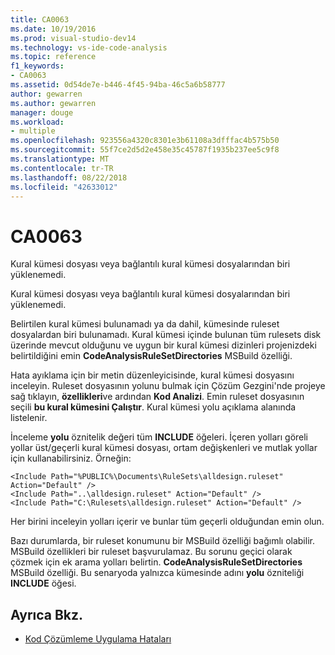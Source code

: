 ```yaml
---
title: CA0063
ms.date: 10/19/2016
ms.prod: visual-studio-dev14
ms.technology: vs-ide-code-analysis
ms.topic: reference
f1_keywords:
- CA0063
ms.assetid: 0d54de7e-b446-4f45-94ba-46c5a6b58777
author: gewarren
ms.author: gewarren
manager: douge
ms.workload:
- multiple
ms.openlocfilehash: 923556a4320c8301e3b61108a3dfffac4b575b50
ms.sourcegitcommit: 55f7ce2d5d2e458e35c45787f1935b237ee5c9f8
ms.translationtype: MT
ms.contentlocale: tr-TR
ms.lasthandoff: 08/22/2018
ms.locfileid: "42633012"
---
```

# <a name="ca0063"></a>CA0063

Kural kümesi dosyası veya bağlantılı kural kümesi dosyalarından biri yüklenemedi.

Kural kümesi dosyası veya bağlantılı kural kümesi dosyalarından biri yüklenemedi.

Belirtilen kural kümesi bulunamadı ya da dahil, kümesinde ruleset dosyalardan biri bulunamadı. Kural kümesi içinde bulunan tüm rulesets disk üzerinde mevcut olduğunu ve uygun bir kural kümesi dizinleri projenizdeki belirtildiğini emin **CodeAnalysisRuleSetDirectories** MSBuild özelliği.

Hata ayıklama için bir metin düzenleyicisinde, kural kümesi dosyasını inceleyin. Ruleset dosyasının yolunu bulmak için Çözüm Gezgini'nde projeye sağ tıklayın, **özellikleri**ve ardından **Kod Analizi**. Emin ruleset dosyasının seçili **bu kural kümesini Çalıştır**. Kural kümesi yolu açıklama alanında listelenir.

İnceleme **yolu** öznitelik değeri tüm **INCLUDE** öğeleri. İçeren yolları göreli yollar üst/geçerli kural kümesi dosyası, ortam değişkenleri ve mutlak yollar için kullanabilirsiniz. Örneğin:

```
<Include Path="%PUBLIC%\Documents\RuleSets\alldesign.ruleset" Action="Default" />
<Include Path="..\alldesign.ruleset" Action="Default" />
<Include Path="C:\Rulesets\alldesign.ruleset" Action="Default" />
```

Her birini inceleyin yolları içerir ve bunlar tüm geçerli olduğundan emin olun.

Bazı durumlarda, bir ruleset konumunu bir MSBuild özelliği bağımlı olabilir. MSBuild özellikleri bir ruleset başvurulamaz. Bu sorunu geçici olarak çözmek için ek arama yolları belirtin. **CodeAnalysisRuleSetDirectories** MSBuild özelliği. Bu senaryoda yalnızca kümesinde adını **yolu** özniteliği **INCLUDE** öğesi.

## <a name="see-also"></a>Ayrıca Bkz.

- [Kod Çözümleme Uygulama Hataları](../code-quality/code-analysis-application-errors.md)